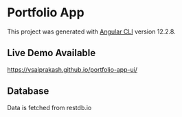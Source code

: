 # Portfolio App

This project was generated with [Angular CLI](https://github.com/angular/angular-cli) version 12.2.8.

## Live Demo Available
https://vsaiprakash.github.io/portfolio-app-ui/

## Database
Data is fetched from restdb.io 
